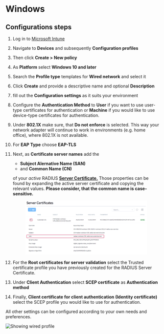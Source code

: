 # Windows

## Configurations steps

1. Log in to [Microsoft Intune](https://intune.microsoft.com/)
2. Navigate to **Devices** and subsequently **Configuration profiles**
3. Then click **Create > New policy**
4. As **Platform** select **Windows 10 and later**
5. Search the **Profile type** templates for **Wired network** and select it
6. Click **Create** and provide a descriptive name and optional **Description**
7. fill out the **Configuration settings** as it suits your environment
8. Configure the **Authentication Method** to **User** if you want to use user-type certificates for authentication or **Machine** if you would like to use device-type certificates for authentication.
9. Under **802.1X** make sure, that **Do not enforce** is selected. This way your network adapter will continue to work in environments (e.g. home office), where 802.1X is not available.
10. For **EAP Type** choose **EAP-TLS**
11. Next, as **Certificate server names** add the&#x20;

    * **Subject Alernative Name (SAN)**
    * and **Common Name (CN)**&#x20;

    of your _active_ RADIUS [**Server Certificate.**](../../../admin-portal/settings/settings-server.md#server-certificates) Those properties can be found by expanding the active server certificate and copying the relevant values. **Please consider, that the common name is case-sensitive.**&#x20;

    <figure><img src="../../../../.gitbook/assets/2024-05-13_15h04_32 (1).png" alt=""><figcaption></figcaption></figure>
12. For the **Root certificates for server validation** select the Trusted certificate profile you have previously created for the RADIUS Server Certificate.
13. Under **Client Authentication** select **SCEP certificate** as **Authentication method**&#x20;
14. Finally, **Client certificate for client authentication (Identity certificate)** select the SCEP profile you would like to use for authentication.

All other settings can be configured according to your own needs and preferences.

![Showing wired profile](../../../../.gitbook/assets/2024-05-13\_15h48\_55.png)

